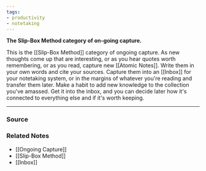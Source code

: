 ```yaml
---
tags:
- productivity
- notetaking
---
```

**The Slip-Box Method category of on-going capture.**

This is the [[Slip-Box Method]] category of ongoing capture. As new thoughts come up that are interesting, or as you hear quotes worth remembering, or as you read, capture new [[Atomic Notes]]. Write them in your own words and cite your sources. Capture them into an [[Inbox]] for your notetaking system, or in the margins of whatever you're reading and transfer them later. Make a habit to add new knowledge to the collection you've amassed. Get it into the inbox, and you can decide later how it's connected to everything else and if it's worth keeping.

---

### Source


### Related Notes
- [[Ongoing Capture]]
- [[Slip-Box Method]]
- [[Inbox]]